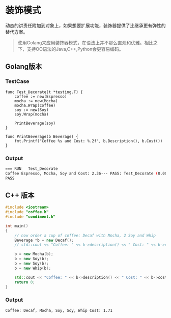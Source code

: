 # 装饰模式

动态的讲责任附加到对象上，如果想要扩展功能，装饰器提供了比继承更有弹性的替代方案。
> 使用Golang来应用装饰器模式，在语法上并不那么直观和优雅。相比之下，支持OO语法的Java,C++,Python会更容易编码。

## Golang版本

### TestCase

```golang
func Test_Decorate(t *testing.T) {
	coffee := new(Espresso)
	mocha := new(Mocha)
	mocha.Wrap(coffee)
	soy := new(Soy)
	soy.Wrap(mocha)

	PrintBeverage(soy)
}

func PrintBeverage(b Beverage) {
	fmt.Printf("Coffee %s and Cost: %.2f", b.Description(), b.Cost())
}
```

### Output

```sh
=== RUN   Test_Decorate
Coffee Espresso, Mocha, Soy and Cost: 2.36--- PASS: Test_Decorate (0.00s)
PASS
```

## C++ 版本

```c++
#include <iostream>
#include "coffee.h"
#include "condiment.h"

int main()
{
    // now order a cup of coffee: Decaf with Mocha, 2 Soy and Whip
    Beverage *b = new Decaf();
    // std::cout << "Coffee: " << b->description() << " Cost: " << b->cost() << std::endl;

    b = new Mocha(b);
    b = new Soy(b);
    b = new Soy(b);
    b = new Whip(b);

    std::cout << "Coffee: " << b->description() << " Cost: " << b->cost() << std::endl;
    return 0;
}
```

### Output

```sh
Coffee: Decaf, Mocha, Soy, Soy, Whip Cost: 1.71
```